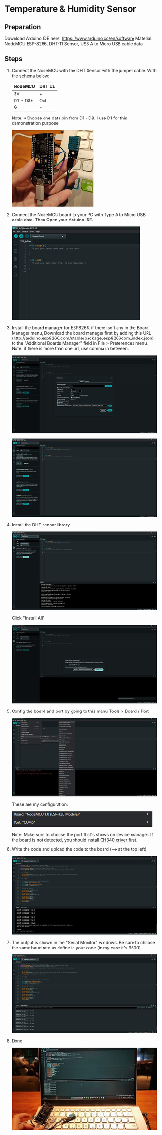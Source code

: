 # Temperature & Humidity Sensor

## Preparation
Download Arduino IDE here: https://www.arduino.cc/en/software
Material: NodeMCU ESP-8266, DHT-11 Sensor, USB A to Micro USB cable data

## Steps
1. Connect the NodeMCU with the DHT Sensor with the jumper cable. With the schema below:

      |NodeMCU   |DHT 11    |
      |----------|----------|
      |3V        |+         |
      |D1 - D8*  |Out       |
      |G         |-         |
   
   Note: *Choose one data pin from D1 - D8. I use D1 for this demonstration purpose.
   
   ![Step 1](https://github.com/Natalie-wong26/Arduino-ESP8266-DHT11/raw/master/Images/Step%201.jpg)
   
2. Connect the NodeMCU board to your PC with Type A to Micro USB cable data. Then Open your Arduino IDE.
   
   ![Step 2](https://github.com/Natalie-wong26/Arduino-ESP8266-DHT11/raw/master/Images/Step%202.png)
   
3. Install the board manager for ESP8266.
   if there isn't any in the Board Manager menu, Download the board manager first by adding this URL (http://arduino.esp8266.com/stable/package_esp8266com_index.json) to the "Additional Boards Manager" field in File > Preferences menu.
   Note: if there is more than one url, use comma in between.
   
   ![Step 3-1](https://github.com/Natalie-wong26/Arduino-ESP8266-DHT11/raw/master/Images/Step%203-1.png)
   
   ![Step 3-2](https://github.com/Natalie-wong26/Arduino-ESP8266-DHT11/raw/master/Images/Step%203-2.png)

4. Install the DHT sensor library

   ![Step 4-1](https://github.com/Natalie-wong26/Arduino-ESP8266-DHT11/raw/master/Images/Step%204-1.png)

   Click "Install All"
   
   ![Step 4-2](https://github.com/Natalie-wong26/Arduino-ESP8266-DHT11/raw/master/Images/Step%204-2.png)
   
5. Config the board and port by going to this menu Tools > Board / Port
   
   ![Step 5-1](https://github.com/Natalie-wong26/Arduino-ESP8266-DHT11/raw/master/Images/Step%205-1.png)
   
   These are my configuration:
   
   ![Step 5-2](https://github.com/Natalie-wong26/Arduino-ESP8266-DHT11/raw/master/Images/Step%205-2.png)
   
   Note: Make sure to choose the port that's shows on device manager. If the board is not detected, you should install [CH340 driver](https://sparks.gogo.co.nz/ch340.html) first.
   
6. Write the code and upload the code to the board (--> at the top left)

   ![Step 6](https://github.com/Natalie-wong26/Arduino-ESP8266-DHT11/raw/master/Images/Step%206.png)

7. The output is shown in the "Serial Monitor" windows. Be sure to choose the same baud rate as define in your code (in my case it's 9600)

   ![Step 7](https://github.com/Natalie-wong26/Arduino-ESP8266-DHT11/raw/master/Images/Step%207.png)

8. Done
 
   ![Step 8](https://github.com/Natalie-wong26/Arduino-ESP8266-DHT11/raw/master/Images/Step%208.jpg)
